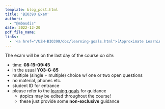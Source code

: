```yaml
---
template: blog_post.html
title: 'BIO390 Exam'
authors:
  - "@mbaudis"
date: 2022-12-20
pdf_file_name: 
links:
  - '<a href="/UZH-BIO390/doc/learning-goals.html">[Approximate Learning goals]</a>'
---
```


The exam will be on the last day of the course *on site*:

* time: **08:15-09:45**
* in the usual **Y03-G-85**
* multiple (single + multiple) choice w/ one or two open questions
* no material, phones etc.
* student ID for entrance
* please refer to the [learning goals](/UZH-BIO390/doc/learning-goals.html) for guidance
    - ¡topics may be edited throughout the course!
    - these just provide some __non-exclusive__ guidance
